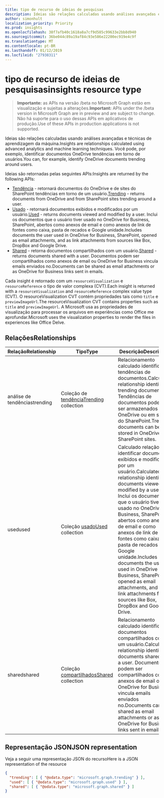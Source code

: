 ```yaml
---
title: tipo de recurso de ideias de pesquisas
description: Ideias são relações calculadas usando análises avançadas e técnicas de aprendizagem da máquina. Você pode, por exemplo, identificar documentos OneDrive tendências em torno de usuários.
author: simonhult
localization_priority: Priority
ms.prod: insights
ms.openlocfilehash: 38f7afb40c1618a8a7cf9d585c99633e2bb8d940
ms.sourcegitcommit: 36be044c89a19af84c93e586e22200ec919e4c9f
ms.translationtype: MT
ms.contentlocale: pt-BR
ms.lasthandoff: 01/12/2019
ms.locfileid: "27938311"
---
```

# <a name="insights-resource-type"></a><span data-ttu-id="75c89-104">tipo de recurso de ideias de pesquisas</span><span class="sxs-lookup"><span data-stu-id="75c89-104">insights resource type</span></span>

> <span data-ttu-id="75c89-105">**Importante:** as APIs na versão /beta no Microsoft Graph estão em visualização e sujeitas a alterações.</span><span class="sxs-lookup"><span data-stu-id="75c89-105">**Important:** APIs under the /beta version in Microsoft Graph are in preview and are subject to change.</span></span> <span data-ttu-id="75c89-106">Não há suporte para o uso dessas APIs em aplicativos de produção.</span><span class="sxs-lookup"><span data-stu-id="75c89-106">Use of these APIs in production applications is not supported.</span></span>

<span data-ttu-id="75c89-107">Ideias são relações calculadas usando análises avançadas e técnicas de aprendizagem da máquina.</span><span class="sxs-lookup"><span data-stu-id="75c89-107">Insights are relationships calculated using advanced analytics and machine learning techniques.</span></span> <span data-ttu-id="75c89-108">Você pode, por exemplo, identificar documentos OneDrive tendências em torno de usuários.</span><span class="sxs-lookup"><span data-stu-id="75c89-108">You can, for example, identify OneDrive documents trending around users.</span></span>

<span data-ttu-id="75c89-109">Ideias são retornadas pelas seguintes APIs:</span><span class="sxs-lookup"><span data-stu-id="75c89-109">Insights are returned by the following APIs:</span></span>

- <span data-ttu-id="75c89-110">[Tendência](insights-trending.md) - retornará documentos do OneDrive e de sites do SharePoint tendências em torno de um usuário.</span><span class="sxs-lookup"><span data-stu-id="75c89-110">[Trending](insights-trending.md) - returns documents from OneDrive and from SharePoint sites trending around a user.</span></span>
- <span data-ttu-id="75c89-111">[Usado](insights-used.md) - retornará documentos exibidos e modificados por um usuário.</span><span class="sxs-lookup"><span data-stu-id="75c89-111">[Used](insights-used.md) - returns documents viewed and modified by a user.</span></span> <span data-ttu-id="75c89-112">Inclui os documentos que o usuário tiver usado no OneDrive for Business, SharePoint, abertos como anexos de email e como anexos de link de fontes como caixa, pasta de recados e Google unidade.</span><span class="sxs-lookup"><span data-stu-id="75c89-112">Includes documents the user used in OneDrive for Business, SharePoint, opened as email attachments, and as link attachments from sources like Box, DropBox and Google Drive.</span></span>
- <span data-ttu-id="75c89-113">[Shared](insights-shared.md) - retorna documentos compartilhados com um usuário.</span><span class="sxs-lookup"><span data-stu-id="75c89-113">[Shared](insights-shared.md) - returns documents shared with a user.</span></span> <span data-ttu-id="75c89-114">Documentos podem ser compartilhados como anexos de email ou OneDrive for Business vincula emails enviados no.</span><span class="sxs-lookup"><span data-stu-id="75c89-114">Documents can be shared as email attachments or as OneDrive for Business links sent in emails.</span></span>

<span data-ttu-id="75c89-115">Cada insight é retornado com um `resourceVisualization` e `resourceReference` o tipo de valor complexa (CVT).</span><span class="sxs-lookup"><span data-stu-id="75c89-115">Each insight is returned with a `resourceVisualization` and `resourceReference` complex value type (CVT).</span></span> <span data-ttu-id="75c89-116">O resourceVisualization CVT contém propriedades tais como `title` e `previewImageUrl`.</span><span class="sxs-lookup"><span data-stu-id="75c89-116">The resourceVisualization CVT contains properties such as `title` and `previewImageUrl`.</span></span> <span data-ttu-id="75c89-117">A Microsoft usa as propriedades de visualização para processar os arquivos em experiências como Office me aprofundar.</span><span class="sxs-lookup"><span data-stu-id="75c89-117">Microsoft uses the visualization properties to render the files in experiences like Office Delve.</span></span>

## <a name="relationships"></a><span data-ttu-id="75c89-118">Relações</span><span class="sxs-lookup"><span data-stu-id="75c89-118">Relationships</span></span>

| <span data-ttu-id="75c89-119">Relação</span><span class="sxs-lookup"><span data-stu-id="75c89-119">Relationship</span></span>      | <span data-ttu-id="75c89-120">Tipo</span><span class="sxs-lookup"><span data-stu-id="75c89-120">Type</span></span>          | <span data-ttu-id="75c89-121">Descrição</span><span class="sxs-lookup"><span data-stu-id="75c89-121">Description</span></span>  |
| ------------- |---------------| -------------|
| <span data-ttu-id="75c89-122">análise de tendências</span><span class="sxs-lookup"><span data-stu-id="75c89-122">trending</span></span>      | <span data-ttu-id="75c89-123">Coleção de [tendência](insights-trending.md)</span><span class="sxs-lookup"><span data-stu-id="75c89-123">[Trending](insights-trending.md) collection</span></span>       | <span data-ttu-id="75c89-124">Relacionamento calculado identificar tendências de documentos.</span><span class="sxs-lookup"><span data-stu-id="75c89-124">Calculated relationship identifying trending documents.</span></span> <span data-ttu-id="75c89-125">Tendências de documentos podem ser armazenados em OneDrive ou em sites do SharePoint.</span><span class="sxs-lookup"><span data-stu-id="75c89-125">Trending documents can be stored in OneDrive or in SharePoint sites.</span></span>   |
| <span data-ttu-id="75c89-126">used</span><span class="sxs-lookup"><span data-stu-id="75c89-126">used</span></span>      | <span data-ttu-id="75c89-127">Coleção [usado](insights-used.md)</span><span class="sxs-lookup"><span data-stu-id="75c89-127">[Used](insights-used.md) collection</span></span>       | <span data-ttu-id="75c89-128">Calculado relação identificar documentos exibidos e modificados por um usuário.</span><span class="sxs-lookup"><span data-stu-id="75c89-128">Calculated relationship identifying documents viewed and modified by a user.</span></span> <span data-ttu-id="75c89-129">Inclui os documentos que o usuário tiver usado no OneDrive for Business, SharePoint, abertos como anexos de email e como anexos de link de fontes como caixa, pasta de recados e Google unidade.</span><span class="sxs-lookup"><span data-stu-id="75c89-129">Includes documents the user used in OneDrive for Business, SharePoint, opened as email attachments, and as link attachments from sources like Box, DropBox and Google Drive.</span></span>  |
| <span data-ttu-id="75c89-130">shared</span><span class="sxs-lookup"><span data-stu-id="75c89-130">shared</span></span>        | <span data-ttu-id="75c89-131">Coleção [compartilhados](insights-shared.md)</span><span class="sxs-lookup"><span data-stu-id="75c89-131">[Shared](insights-shared.md) collection</span></span>       | <span data-ttu-id="75c89-132">Relacionamento calculado identificando documentos compartilhados com um usuário.</span><span class="sxs-lookup"><span data-stu-id="75c89-132">Calculated relationship identifying documents shared with a user.</span></span> <span data-ttu-id="75c89-133">Documentos podem ser compartilhados como anexos de email ou OneDrive for Business vincula emails enviados no.</span><span class="sxs-lookup"><span data-stu-id="75c89-133">Documents can be shared as email attachments or as OneDrive for Business links sent in emails.</span></span>   |

## <a name="json-representation"></a><span data-ttu-id="75c89-134">Representação JSON</span><span class="sxs-lookup"><span data-stu-id="75c89-134">JSON representation</span></span>

<span data-ttu-id="75c89-135">Veja a seguir uma representação JSON do recurso</span><span class="sxs-lookup"><span data-stu-id="75c89-135">Here is a JSON representation of the resource</span></span>
```json
{
  "trending": [ { "@odata.type": "microsoft.graph.trending" } ],
  "used": [ { "@odata.type": "microsoft.graph.used" } ],
  "shared": [ { "@odata.type": "microsoft.graph.shared" } ]
}
```

